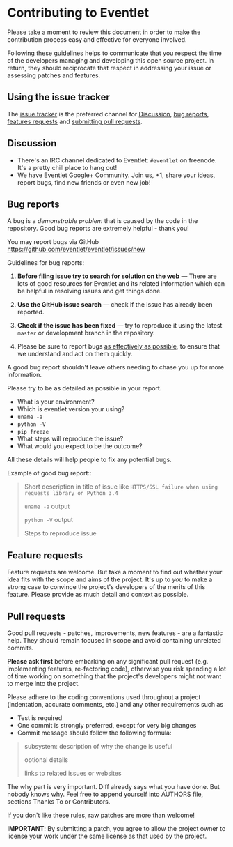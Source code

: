 # Contributing to Eventlet

Please take a moment to review this document in order to make the contribution
process easy and effective for everyone involved.

Following these guidelines helps to communicate that you respect the time
of the developers managing and developing this open source project. In return,
they should reciprocate that respect in addressing your issue or assessing
patches and features.


## Using the issue tracker

The [issue tracker](https://github.com/eventlet/eventlet/issues) is
the preferred channel for [Discussion](#discussion), [bug reports](#bugs), [features requests](#features)
and [submitting pull requests](#pull-requests).

<a name="discussion"></a>
## Discussion

- There's an IRC channel dedicated to Eventlet: `#eventlet` on freenode. It's a pretty chill place to hang out!
- We have Eventlet Google+ Community. Join us, +1, share your ideas, report bugs, find new friends or even new job!

<a name="bugs"></a>
## Bug reports

A bug is a _demonstrable problem_ that is caused by the code in the repository.
Good bug reports are extremely helpful - thank you!

You may report bugs via GitHub https://github.com/eventlet/eventlet/issues/new

Guidelines for bug reports:

1. **Before filing issue try to search for solution on the web** &mdash; There are lots of good resources for Eventlet and its related information which can be helpful in resolving issues and get things done.
   

2. **Use the GitHub issue search** &mdash; check if the issue has already been
   reported.

3. **Check if the issue has been fixed** &mdash; try to reproduce it using the
   latest `master` or development branch in the repository.

4. Please be sure to report bugs [as effectively as possible](http://www.chiark.greenend.org.uk/~sgtatham/bugs.html),
   to ensure that we understand and act on them quickly.

A good bug report shouldn't leave others needing to chase you up for more information.

Please try to be as detailed as possible in your report.


- What is your environment? 
- Which is eventlet version your using? 
- `uname -a`
- `python -V`
- `pip freeze` 
-  What steps will reproduce the issue? 
-  What would you expect to be the outcome? 

All these details will help people to fix any potential bugs.

Example of good bug report::

> Short description in title of issue like `HTTPS/SSL failure when using requests library on Python 3.4`
>
> `uname -a` output
>
> `python -V` output
> 
> Steps to reproduce issue 

<a name="features"></a>
## Feature requests

Feature requests are welcome. But take a moment to find out whether your idea
fits with the scope and aims of the project. It's up to *you* to make a strong
case to convince the project's developers of the merits of this feature. Please
provide as much detail and context as possible.


<a name="pull-requests"></a>
## Pull requests

Good pull requests - patches, improvements, new features - are a fantastic help.
They should remain focused in scope and avoid containing unrelated commits.

**Please ask first** before embarking on any significant pull request (e.g.
implementing features, re-factoring code), otherwise you risk spending a lot of
time working on something that the project's developers might not want to merge
into the project.

Please adhere to the coding conventions used throughout a project (indentation,
accurate comments, etc.) and any other requirements such as 

- Test is required
- One commit is strongly preferred, except for very big changes
- Commit message should follow the following formula:

>subsystem: description of why the change is useful
>
>optional details
>
>links to related issues or websites

The why part is very important. Diff already says what you have done. But nobody knows why.
Feel free to append yourself into AUTHORS file, sections Thanks To or Contributors.

If you don't like these rules, raw patches are more than welcome!

**IMPORTANT**: By submitting a patch, you agree to allow the project owner to
license your work under the same license as that used by the project.
